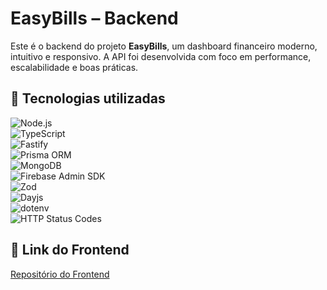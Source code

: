 # EasyBills – Backend

Este é o backend do projeto **EasyBills**, um dashboard financeiro moderno, intuitivo e responsivo. A API foi desenvolvida com foco em performance, escalabilidade e boas práticas.

## 🚀 Tecnologias utilizadas

![Node.js](https://img.shields.io/badge/Node.js-339933?style=for-the-badge&logo=nodedotjs&logoColor=white)<br/>
![TypeScript](https://img.shields.io/badge/TypeScript-3178C6?style=for-the-badge&logo=typescript&logoColor=white)<br/>
![Fastify](https://img.shields.io/badge/Fastify-000000?style=for-the-badge&logo=fastify&logoColor=white)<br/>
![Prisma ORM](https://img.shields.io/badge/Prisma-2D3748?style=for-the-badge&logo=prisma&logoColor=white)<br/>
![MongoDB](https://img.shields.io/badge/MongoDB-47A248?style=for-the-badge&logo=mongodb&logoColor=white)<br/>
![Firebase Admin SDK](https://img.shields.io/badge/Firebase-FFCA28?style=for-the-badge&logo=firebase&logoColor=black)<br/>
![Zod](https://img.shields.io/badge/Zod-000000?style=for-the-badge&logo=zod&logoColor=white)<br/>
![Dayjs](https://img.shields.io/badge/Dayjs-FF6600?style=for-the-badge&logo=day.js&logoColor=white)<br/>
![dotenv](https://img.shields.io/badge/dotenv-000000?style=for-the-badge&logo=dotenv&logoColor=white)<br/>
![HTTP Status Codes](https://img.shields.io/badge/HTTP_Status_Codes-4A90E2?style=for-the-badge&logo=http&logoColor=white)<br/>

## 🔗 Link do Frontend

[Repositório do Frontend](https://github.com/lucasfgaldinos/easybills-interface)


